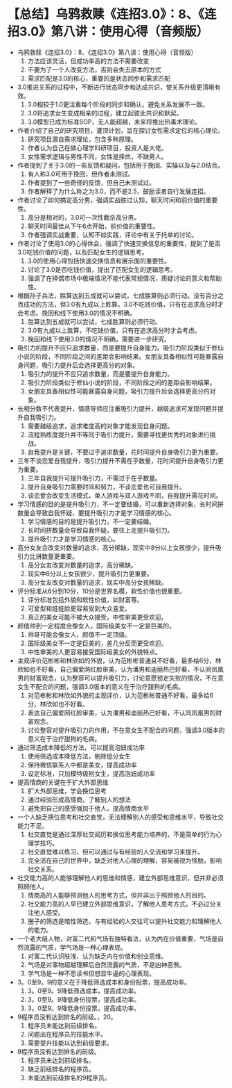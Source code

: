 # 【总结】乌鸦救赎《连招3.0》：8、《连招3.0》第八讲：使用心得（音频版）

-   乌鸦救赎《连招3.0》：8、《连招3.0》第八讲：使用心得（音频版）
    1.  方法应该灵活，但成功率高的方法不需要改变
    2.  不要为了一个人改变方法，否则会失去原本的方式
    3.  需求匹配是3.0的核心，重要的是状态同步和需求匹配
-   3.0推进关系的过程中，不断进行状态同步和达成共识，使关系升级更清晰有效。
    1.  3.0相较于1.0更注重每个阶段的同步和确认，避免关系发展不一致。
    2.  3.0将追求女生变成相亲的过程，建立起彼此共识和默契。
    3.  3.0模型已成为标准SOP，无人能超越，未来将推出热毒术理论。
-   作者介绍了自己的研究项目，灌顶计划，旨在探讨女性需求定位的核心理论。
    1.  研究项目源自需求理论，包含多种原理。
    2.  作者认为自己在做心理学科研项目，投资人是大佬。
    3.  女性需求逻辑与男性不同，女性是择优，不缺男人。
-   作者提到了关于3.0的一些反馈和疑问，包括用于挽回、实操以及与2.0结合。
    1.  有人称3.0可用于挽回，但作者未测试。
    2.  作者提到了一些奇怪的反馈，但自己未测试过。
    3.  作者解释了为什么称之为3.0，而不是2.5，鼓励读者自行发展连招。
-   作者讨论了如何搞定高分男，强调实战胜过认知，聊天时间和前价值的重要性。
    1.  高分是相对的，3.0可一次性截杀高分男。
    2.  聊天时间最佳从下午6点开始，前价值的重要性。
    3.  作者强调实战重要，认知不如实践，评论中有关于托单的讨论。
-   作者讨论了使用3.0的心得体会，强调了快速交换信息的重要性，提到了是否3.0吃钱价值的问题，以及匹配女生的逻辑思考。
    1.  3.0的使用心得包括快速交换信息和展示面的重要性。
    2.  讨论了3.0是否吃钱价值，提出了匹配女生的逻辑思考。
    3.  强调了在择偶市场中极端情况不能代表常规情况，质疑讨论的意义和帮助性。
-   根据孙子兵法，胜算达到五成就可以尝试，七成胜算则必须行动。没有百分之百成功的方法，但3.0有九成以上胜算。3.0不吃钱价值，只有在追求高分时才会考虑。挽回和线下使用3.0的情况不明确。
    1.  胜算达到五成就可以尝试，七成胜算则必须行动。
    2.  3.0有九成以上胜算，不吃钱价值，只有在追求高分时才会考虑。
    3.  挽回和线下使用3.0的情况不明确，需要进一步研究。
-   吸引力的提升不应只追求数量，而是要提升自身能力。吸引力阶段类似于修仙小说的阶段，不同阶段之间的差距会影响结果。女朋友具备相似性可能暴露自身问题，吸引力提升后会选择更高分的对象。
    1.  吸引力的提升不应只追求数量，而是要提升自身能力。
    2.  吸引力阶段类似于修仙小说的阶段，不同阶段之间的差距会影响结果。
    3.  女朋友具备相似性可能暴露自身问题，吸引力提升后会选择更高分的对象。
-   长相分数不代表提升，情感导师应注重吸引力提升，越级追求可发现问题并提升自我吸引力。
    1.  需要越级追求，追求难度高的对象才能发现自身问题。
    2.  流程熟练度提升并不等同于吸引力提升，需要寻找更优秀的对象进行挑战。
    3.  自我提升是关键，不要过于追求数量，花时间提升自身吸引力更为重要。
-   三年不谈恋爱自我提升，吸引力提升不需在乎数量，花时间提升自身吸引力更为重要。
    1.  三年自我提升可提升吸引力，不需过于在乎数量。
    2.  提升自身吸引力需要时间和努力，不谈恋爱也可自我提升。
    3.  谈恋爱会改变生活模式，单人游戏与双人游戏不同，自我提升需花时间。
-   学习情感的目的是提升吸引力，不一定要结婚，可以重新选择对象，长时间拼数量会导致自我怀疑，要提升吸引力才是学习情感的核心。
    1.  学习情感的目的是提升吸引力，不一定要结婚。
    2.  长时间拼数量会导致自我怀疑，要往上走提升吸引力。
    3.  提升吸引力才是学习情感的核心。
-   高分女友会改变对数量的追求，高分稀缺，现实中8分以上女孩很少，提升吸引力比拼数量更重要。
    1.  高分女友改变对数量的追求，高分稀缺。
    2.  现实中8分以上女孩很少，提升吸引力更重要。
    3.  高分女友改变对数量的追求，现实中高分女孩稀缺。
-   评分标准从6分到10分，10分是世界名模，软性价值也很重要。
    1.  评分标准包括外貌和软性价值，如财富等。
    2.  可爱型和娃娃脸更容易受到大众喜爱。
    3.  真正的美女可能不被大众接受，中性审美更受欢迎。
-   颜值帅到一定程度会像女人，国际级美女不一定是巨美的。
    1.  帅哥可能会像女人，颜值不一定顶级。
    2.  国际级美女不一定是巨美的，差几分反而更受欢迎。
    3.  中性审美的人更容易接受国际级美女的外貌特点。
-   主观评价范彬彬和林欣如的外貌，认为范彬彬普通且不好看，最多给6分，林欣如也不好看，自己偏爱网红脸审美，认为潘男和迪丽热巴好看，不认同凤凰男的财富观念，认为整容可以提升吸引力，讨论意愿锁定失败的情况，不在意女生不配合的问题，强调3.0版本的意义在于治疗甜狗的毛病。
    1.  对范彬彬和林欣如外貌的主观评价，认为范彬彬普通不好看，最多给6分，林欣如也不好看。
    2.  表达自己偏爱网红脸审美，认为潘男和迪丽热巴好看，不认同凤凰男的财富观念。
    3.  讨论整容对提升吸引力的作用，不在意女生不配合的问题，强调3.0版本的意义在于治疗甜狗的毛病。
-   通过筛选成本降低的方法，可以提高泡妞成功率
    1.  使用筛选成本降低方法，剔除低分女生
    2.  保持微信联系人中都是美女，提高成功率
    3.  设定标准，只加模特级别女生，提高泡妞成功率
-   提高情商的关键在于扩大外部思维
    1.  扩大外部思维，学会换位思考
    2.  通过经验形成高情商，了解别人的想法
    3.  避免把自己的感受强加于他人，提高情商水平
-   一个人缺乏换位思考和社交直觉，无法理解别人的感受和思维水平，导致社交能力不足。
    1.  社交直觉是通过深厚社交阅历和换位思考能力培养的，不是简单的行为心理学技巧。
    2.  社交直觉难以练习，但可以通过与有经验的人交流和学习来提升。
    3.  完全活在自己的世界中，缺乏对他人心理的理解，容易被视为怪胎，影响社交关系。
-   社交能力高的人能够理解他人的思维和情感，建立外部思维意识，但并非必须照顾他人。
    1.  情商高的人能够预测他人的思考方式，但并非出于照顾他人的目的。
    2.  社交能力高的人早已建立外部思维意识，了解他人思考方式，不必过分关注他人感受。
    3.  圈子的筛选是暗性筛选，与有经验的人交往可以提升社交能力和理解他人的能力。
-   一个老大级人物，对富二代和气场有独特看法，认为内在价值重要，气场是自然流露的气质，学气场是一种心理表现。
    1.  对富二代认识肤浅，认为缺乏内在价值和创业思维。
    2.  气场是对事物超越理解后自然流露的气质，不是凶神恶煞。
    3.  学气场是一种不愿读书但想显牛逼的心理表现。
-   3。0至9。9的意义在于降低筛选成本和身份投票，提高成功率。
    1.  3。0至9。9降低筛选成本，提高成功率。
    2.  3。0至9。9降低身份投票，提高成功率。
    3.  3。0至9。9降低身份投票，提高成功率。
-   9程序员没有达到排名的前级。，20。
    1.  程序员未能达到前级排名。
    2.  问题出在程序员的技能水平。
    3.  需要提升技能以达到前级要求。
-   9程序员没有达到排名的前级。
    1.  程序员未达到前级排名。
    2.  缺乏前级排名的程序员。
    3.  未能达到前级排名的9程序员。